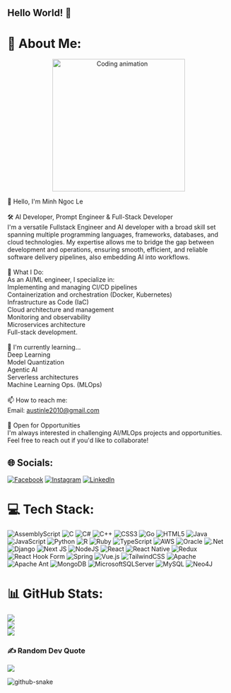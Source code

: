## Hello World! 👋
# 💫 About Me:
<div align="center">
  <img src="https://media.giphy.com/media/v1.Y2lkPTc5MGI3NjExN2RvZzQybXQxdGNhZXh2bHpjMDdpcjFtd29lcXlzNDhrMGJ4a2gxeSZlcD12MV9naWZzX3NlYXJjaCZjdD1n/VbnUQpnihPSIgIXuZv/giphy.gif" alt="Coding animation" width="300">
</div>

👋 Hello, I'm Minh Ngoc Le 
<br>
<br>🛠 AI Developer, Prompt Engineer & Full-Stack Developer
<br>I'm a versatile Fullstack Engineer and AI developer with a broad skill set spanning multiple programming languages, frameworks, databases, and cloud technologies. My expertise allows me to bridge the gap between development and operations, ensuring smooth, efficient, and reliable software delivery pipelines, also embedding AI into workflows.<br>
<br>🚀 What I Do:<br>As an AI/ML engineer, I specialize in:<br>Implementing and managing CI/CD pipelines
<br>Containerization and orchestration (Docker, Kubernetes)<br>Infrastructure as Code (IaC)
<br>Cloud architecture and management<br>Monitoring and observability<br>Microservices architecture
<br>Full-stack development. <br>
<br>🌱 I'm currently learning...
<br> Deep Learning
<br> Model Quantization
<br> Agentic AI
<br>Serverless architectures<br>Machine Learning Ops. (MLOps) <br>
<br>📫 How to reach me:
<br>Email: austinle2010@gmail.com<br><br>💼 Open for Opportunities<br>I'm always interested in challenging AI/MLOps projects and opportunities. Feel free to reach out if you'd like to collaborate!


## 🌐 Socials:
[![Facebook](https://img.shields.io/badge/Facebook-%231877F2.svg?logo=Facebook&logoColor=white)](https://facebook.com/profile.php?id=100005268129382) [![Instagram](https://img.shields.io/badge/Instagram-%23E4405F.svg?logo=Instagram&logoColor=white)](https://instagram.com/lemnh_) [![LinkedIn](https://img.shields.io/badge/LinkedIn-%230077B5.svg?logo=linkedin&logoColor=white)](https://linkedin.com/in/austinle2010) 

# 💻 Tech Stack:
![AssemblyScript](https://img.shields.io/badge/assembly%20script-%23000000.svg?style=for-the-badge&logo=assemblyscript&logoColor=white) ![C](https://img.shields.io/badge/c-%2300599C.svg?style=for-the-badge&logo=c&logoColor=white) ![C#](https://img.shields.io/badge/c%23-%23239120.svg?style=for-the-badge&logo=csharp&logoColor=white) ![C++](https://img.shields.io/badge/c++-%2300599C.svg?style=for-the-badge&logo=c%2B%2B&logoColor=white) ![CSS3](https://img.shields.io/badge/css3-%231572B6.svg?style=for-the-badge&logo=css3&logoColor=white) ![Go](https://img.shields.io/badge/go-%2300ADD8.svg?style=for-the-badge&logo=go&logoColor=white) ![HTML5](https://img.shields.io/badge/html5-%23E34F26.svg?style=for-the-badge&logo=html5&logoColor=white) ![Java](https://img.shields.io/badge/java-%23ED8B00.svg?style=for-the-badge&logo=openjdk&logoColor=white) ![JavaScript](https://img.shields.io/badge/javascript-%23323330.svg?style=for-the-badge&logo=javascript&logoColor=%23F7DF1E) ![Python](https://img.shields.io/badge/python-3670A0?style=for-the-badge&logo=python&logoColor=ffdd54) ![R](https://img.shields.io/badge/r-%23276DC3.svg?style=for-the-badge&logo=r&logoColor=white) ![Ruby](https://img.shields.io/badge/ruby-%23CC342D.svg?style=for-the-badge&logo=ruby&logoColor=white) ![TypeScript](https://img.shields.io/badge/typescript-%23007ACC.svg?style=for-the-badge&logo=typescript&logoColor=white) ![AWS](https://img.shields.io/badge/AWS-%23FF9900.svg?style=for-the-badge&logo=amazon-aws&logoColor=white) ![Oracle](https://img.shields.io/badge/Oracle-F80000?style=for-the-badge&logo=oracle&logoColor=white) ![.Net](https://img.shields.io/badge/.NET-5C2D91?style=for-the-badge&logo=.net&logoColor=white) ![Django](https://img.shields.io/badge/django-%23092E20.svg?style=for-the-badge&logo=django&logoColor=white) ![Next JS](https://img.shields.io/badge/Next-black?style=for-the-badge&logo=next.js&logoColor=white) ![NodeJS](https://img.shields.io/badge/node.js-6DA55F?style=for-the-badge&logo=node.js&logoColor=white) ![React](https://img.shields.io/badge/react-%2320232a.svg?style=for-the-badge&logo=react&logoColor=%2361DAFB) ![React Native](https://img.shields.io/badge/react_native-%2320232a.svg?style=for-the-badge&logo=react&logoColor=%2361DAFB) ![Redux](https://img.shields.io/badge/redux-%23593d88.svg?style=for-the-badge&logo=redux&logoColor=white) ![React Hook Form](https://img.shields.io/badge/React%20Hook%20Form-%23EC5990.svg?style=for-the-badge&logo=reacthookform&logoColor=white) ![Spring](https://img.shields.io/badge/spring-%236DB33F.svg?style=for-the-badge&logo=spring&logoColor=white) ![Vue.js](https://img.shields.io/badge/vue.js-%2335495e.svg?style=for-the-badge&logo=vuedotjs&logoColor=%234FC08D) ![TailwindCSS](https://img.shields.io/badge/tailwindcss-%2338B2AC.svg?style=for-the-badge&logo=tailwind-css&logoColor=white) ![Apache](https://img.shields.io/badge/apache-%23D42029.svg?style=for-the-badge&logo=apache&logoColor=white) ![Apache Ant](https://img.shields.io/badge/Apache%20Ant-A81C7D?style=for-the-badge&logo=Apache%20Ant&logoColor=white) ![MongoDB](https://img.shields.io/badge/MongoDB-%234ea94b.svg?style=for-the-badge&logo=mongodb&logoColor=white) ![MicrosoftSQLServer](https://img.shields.io/badge/Microsoft%20SQL%20Server-CC2927?style=for-the-badge&logo=microsoft%20sql%20server&logoColor=white) ![MySQL](https://img.shields.io/badge/mysql-4479A1.svg?style=for-the-badge&logo=mysql&logoColor=white) ![Neo4J](https://img.shields.io/badge/Neo4j-008CC1?style=for-the-badge&logo=neo4j&logoColor=white)

# 📊 GitHub Stats:
![](https://github-readme-stats.vercel.app/api?username=austinle99&theme=radical&hide_border=false&include_all_commits=false&count_private=false)<br/>
![](https://github-readme-streak-stats.herokuapp.com/?user=austinle99&theme=radical&hide_border=false)<br/>
![](https://github-readme-stats.vercel.app/api/top-langs/?username=austinle99&theme=radical&hide_border=false&include_all_commits=false&count_private=false&layout=compact)

### ✍️ Random Dev Quote
![](https://quotes-github-readme.vercel.app/api?type=horizontal&theme=dark)

<picture>
  <source media="(prefers-color-scheme: dark)" srcset="https://raw.githubusercontent.com/tobiasmeyhoefer/tobiasmeyhoefer/output/github-snake-dark.svg" />
  <source media="(prefers-color-scheme: light)" srcset="https://raw.githubusercontent.com/tobiasmeyhoefer/tobiasmeyhoefer/output/github-snake.svg" />
  <img alt="github-snake" src="https://raw.githubusercontent.com/tobiasmeyhoefer/tobiasmeyhoefer/output/github-snake.svg" />
</picture>

